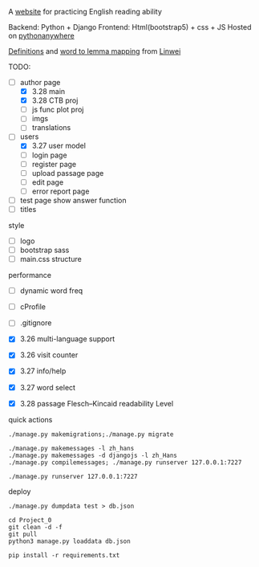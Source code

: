 A [website](https://adenchen27.pythonanywhere.com/index/) for practicing English reading ability

Backend: Python + Django
Frontend: Html(bootstrap5) + css + JS
Hosted on [pythonanywhere](https://www.pythonanywhere.com/)

[Definitions](https://github.com/skywind3000/ECDICT) and [word to lemma mapping](https://github.com/skywind3000/lemma.en) from [Linwei](https://github.com/skywind3000)



TODO:
- [ ] author page
    - [x] 3.28 main
    - [x] 3.28 CTB proj
    - [ ] js func plot proj
    - [ ] imgs
    - [ ] translations
- [ ] users
    - [x] 3.27 user model
    - [ ] login page
    - [ ] register page
    - [ ] upload passage page
    - [ ] edit page
    - [ ] error report page
- [ ] test page show answer function
- [ ] titles

style
- [ ] logo
- [ ] bootstrap sass
- [ ] main.css structure

performance
- [ ] dynamic word freq
- [ ] cProfile
- [ ] .gitignore


- [x] 3.26 multi-language support
- [x] 3.26 visit counter
- [x] 3.27 info/help
- [x] 3.27 word select
- [x] 3.28 passage Flesch–Kincaid readability Level

quick actions
```
./manage.py makemigrations;./manage.py migrate

./manage.py makemessages -l zh_hans
./manage.py makemessages -d djangojs -l zh_Hans
./manage.py compilemessages; ./manage.py runserver 127.0.0.1:7227

./manage.py runserver 127.0.0.1:7227

```

deploy
```
./manage.py dumpdata test > db.json

cd Project_0
git clean -d -f
git pull
python3 manage.py loaddata db.json

pip install -r requirements.txt
```



